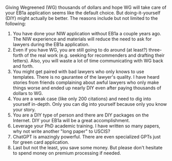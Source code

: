 Giving Wegreened (WG) thousands of dollars and hope WG will take care of your EB1a application seems like the default choice. 
But doing-it-yourself (DIY) might actually be better. 
The reasons include but not limited to the following:

1. You have done your NIW application without EB1a a couple years ago.
The NIW experience and materials will reduce the need to ask for lawyers during the EB1a application.
2. Even if you have WG, you are still going to do around (at least?) three-forth of the real work (e.g. seeking for recommenders and drafting their letters). 
Also, you will waste a lot of time communicating with WG back and forth. 
3. You might get paired with bad lawyers who only knows to use templates. 
There is no gaurantee of the lawyer's quality. 
I have heard stories from friends complaining about awful lawyers who only make things worse and ended up nearly DIY even after paying thousands of dollars to WG.
4. You are a weak case (like only 200 citations) and need to dig into yourself in-depth. Only you can dig into yourself because only you know your story.
5. You are a DIY type of person and there are DIY packages on the Internet. DIY your EB1a will be a great accomplishment.
6. Leverage your PhD academic training. I have written so many papers, why not write another "long paper" to USCIS?
7. ChatGPT is amazingly powerful. There are even specialized GPTs just for green card application.
8. Last but not the least, you save some money. But please don't hesitate to spend money on premium processing if needed.
